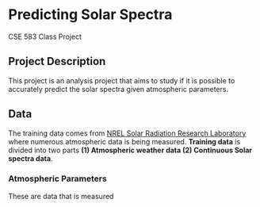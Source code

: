 # Predicting Solar Spectra
CSE 583 Class Project

## Project Description
This project is an analysis project that aims to study if it is possible to accurately predict the solar spectra given atmospheric parameters. 

## Data
The training data comes from [NREL Solar Radiation Research Laboratory](https://midcdmz.nrel.gov/apps/sitehome.pl?site=BMS) where numerous atmospheric data is being measured. **Training data** is divided into two parts **(1) Atmospheric weather data (2) Continuous Solar spectra data**.

### Atmospheric Parameters
These are data that is measured 
